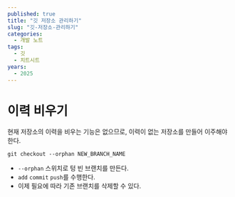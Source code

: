 ```yaml
---
published: true
title: "깃 저장소 관리하기"
slug: "깃-저장소-관리하기"
categories:
  - 개발 노트
tags:
  - 깃
  - 치트시트
years:
  - 2025
---
```

# 이력 비우기

현재 저장소의 이력을 비우는 기능은 없으므로, 이력이 없는 저장소를 만들어 이주해야 한다.

~~~
git checkout --orphan NEW_BRANCH_NAME
~~~

- `--orphan` 스위치로 텅 빈 브랜치를 만든다.
- `add` `commit` `push`를 수행한다.
- 이제 필요에 따라 기존 브랜치를 삭제할 수 있다.